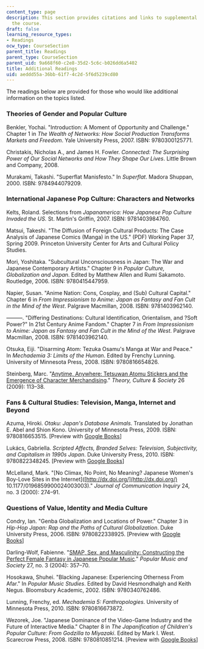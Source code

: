```yaml
---
content_type: page
description: This section provides citations and links to supplemental readings for
  the course.
draft: false
learning_resource_types:
- Readings
ocw_type: CourseSection
parent_title: Readings
parent_type: CourseSection
parent_uid: 9a668f60-c2e8-35d2-5c6c-b026dd6a5402
title: Additional Readings
uid: aeddd55a-36bb-61f7-4c2d-5f6d5239cd80
---
```

The readings below are provided for those who would like additional information on the topics listed.

### Theories of Gender and Popular Culture

Benkler, Yochai. "Introduction: A Moment of Opportunity and Challenge." Chapter 1 in *The Wealth of Networks: How Social Production Transforms Markets and Freedom*. Yale University Press, 2007. ISBN: 9780300125771.

Christakis, Nicholas A., and James H. Fowler. *Connected: The Surprising Power of Our Social Networks and How They Shape Our Lives*. Little Brown and Company, 2008.

Murakami, Takashi. "Superflat Manisfesto." In *Superflat*. Madora Shuppan, 2000. ISBN: 9784944079209.

### International Japanese Pop Culture: Characters and Networks

Kelts, Roland. Selections from *Japanamerica: How Japanese Pop Culture Invaded the US.* St. Martin's Griffin, 2007. ISBN: 9781403984760.

Matsui, Takeshi. "The Diffusion of Foreign Cultural Products: The Case Analysis of Japanese Comics (Manga) in the US." (PDF) Working Paper 37, Spring 2009. Princeton University Center for Arts and Cultural Policy Studies.

Mori, Yoshitaka. "Subcultural Unconsciousness in Japan: The War and Japanese Contemporary Artists." Chapter 9 in *Popular Culture, Globalization and Japan*. Edited by Matthew Allen and Rumi Sakamoto. Routledge, 2006. ISBN: 9780415447959.

Napier, Susan. "Anime Nation: Cons, Cosplay, and (Sub) Cultural Capital." Chapter 6 in *From Impressionism to Anime: Japan as Fantasy and Fan Cult in the Mind of the West*. Palgrave Macmillan, 2008. ISBN: 9781403962140.

———. "Differing Destinations: Cultural Identification, Orientalism, and ?Soft Power?" In 21st Century Anime Fandom." Chapter 7 in *From Impressionism to Anime: Japan as Fantasy and Fan Cult in the Mind of the West*. Palgrave Macmillan, 2008. ISBN: 9781403962140.

Otsuka, Eiji. "Disarming Atom: Tezuka Osamu's Manga at War and Peace." In *Mechademia 3: Limits of the Human*. Edited by Frenchy Lunning. University of Minnesota Press, 2008. ISBN: 9780816654826.

Steinberg, Marc. "[Anytime, Anywhere: Tetsuwan Atomu Stickers and the Emergence of Character Merchandising](http://dx.doi.org/10.1177/0263276409103114)." *Theory, Culture & Society* 26 (2009): 113–38.

### Fans & Cultural Studies: Television, Manga, Internet and Beyond

Azuma, Hiroki. *Otaku: Japan's Database Animals*. Translated by Jonathan E. Abel and Shion Kono. University of Minnesota Press, 2009. ISBN: 9780816653515. \[Preview with [Google Books](http://books.google.com/books?id=HhuHWI0Giu0C&pg=PAfrontcover)\]

Lukács, Gabriella. *Scripted Affects, Branded Selves: Television, Subjectivity, and Capitalism in 1990s Japan*. Duke University Press, 2010. ISBN: 9780822348245. \[Preview with [Google Books](http://books.google.com/books?id=-gzQc9iKqIcC&pg=PAfrontcover)\]

McLelland, Mark. "\[No Climax, No Point, No Meaning? Japanese Women's Boy-Love Sites in the Internet\]([http://dx.doi.org/](http://dx.doi.org/) 10.1177/0196859900024003003)." *Journal of Communication Inquiry* 24, no. 3 (2000): 274–91.

### Questions of Value, Identity and Media Culture

Condry, Ian. "Genba Globalization and Locations of Power." Chapter 3 in *Hip-Hop Japan: Rap and the Paths of Cultural Globalization*. Duke University Press, 2006. ISBN: 9780822338925. \[Preview with [Google Books](http://books.google.com/books?id=CH8Nj_bBxWoC&pg=PA87=onepage)\]

Darling-Wolf, Fabienne. "[SMAP, Sex, and Masculinity: Constructing the Perfect Female Fantasy in Japanese Popular Music](http://dx.doi.org/10.1080/03007760410001733189)." *Popular Music and Society* 27, no. 3 (2004): 357–70.

Hosokawa, Shuhei. "Blacking Japanese: Experiencing Otherness From Afar." In *Popular Music Studies*. Edited by David Hesmondhalgh and Keith Negus. Bloomsbury Academic, 2002. ISBN: 9780340762486.

Lunning, Frenchy, ed. *Mechademia 5: Fanthropologies*. University of Minnesota Press, 2010. ISBN: 9780816673872.

Wezorek, Joe. "Japanese Dominance of the Video-Game Industry and the Future of Interactive Media." Chapter 8 in *The Japanification of Children's Popular Culture: From Godzilla to Miyazaki*. Edited by Mark I. West. Scarecrow Press, 2008. ISBN: 9780810851214. \[Preview with [Google Books](http://books.google.com/books?id=qjwP0EI2Di0C&pg=PA85=onepage)\]